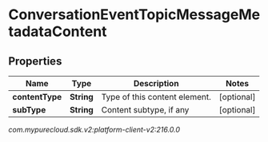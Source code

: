 # ConversationEventTopicMessageMetadataContent


## Properties

| Name | Type | Description | Notes |
| ------------ | ------------- | ------------- | ------------- |
| **contentType** | **String** | Type of this content element. |  [optional] |
| **subType** | **String** | Content subtype, if any |  [optional] |




_com.mypurecloud.sdk.v2:platform-client-v2:216.0.0_
